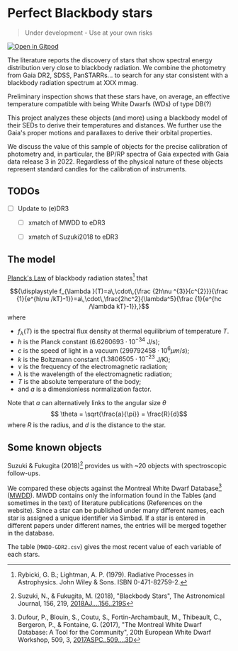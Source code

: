 # Perfect Blackbody stars

> Under development - Use at your own risks

[![Open in Gitpod](https://gitpod.io/button/open-in-gitpod.svg)](https://gitpod.io/#https://github.com/mfouesneau/blackbodystars)

The literature reports the discovery of stars that show spectral energy distribution very close to blackbody radiation.
We combine the photometry from Gaia DR2, SDSS, PanSTARRs... to search for any star consistent with a blackbody radiation spectrum at XXX mmag.

Preliminary inspection shows that these stars have, on average, an effective temperature compatible with being White Dwarfs (WDs) of type DB(?)

This project analyzes these objects (and more) using a blackbody model of their SEDs to derive their temperatures and distances.
We further use the Gaia's proper motions and parallaxes to derive their orbital properties.

We discuss the value of this sample of objects for the precise calibration of photometry and, in particular, the BP/RP spectra of Gaia expected with Gaia data release 3 in 2022. Regardless of the physical nature of these objects represent standard candles for the calibration of instruments.


## TODOs

- [ ] Update to (e)DR3
   - [ ] xmatch of MWDD to eDR3
   - [ ] xmatch of Suzuki2018 to eDR3


## The model

[Planck's Law](https://en.wikipedia.org/wiki/Planck%27s_law) of blackbody radiation states[^Rybicki1979] that

$${\displaystyle f_{\lambda }(T)=a\,\cdot\,{\frac {2h\nu ^{3}}{c^{2}}}{\frac {1}{e^{h\nu /kT}-1}}=a\,\cdot\,\frac{2hc^2}{\lambda^5}{\frac {1}{e^{hc /\lambda kT}-1}},}$$
where

* $f_\lambda(T)$ is the spectral flux density at thermal equilibrium of temperature $T$.
* $h$ is the Planck constant ($6.6260693\cdot10^{-34}$  J/s);
* $c$ is the speed of light in a vacuum ($299792458\cdot 10^6\mu m/s$);
* $k$ is the Boltzmann constant ($1.3806505\cdot 10^{-23}$ J/K);
* $\nu$ is the frequency of the electromagnetic radiation;
* $\lambda$ is the wavelength of the electromagnetic radiation;
* $T$ is the absolute temperature of the body;
* and $a$ is a dimensionless normalization factor.

Note that $a$ can alternatively links to the angular size $\theta$
$$ \theta = \sqrt{\frac{a}{\pi}} = \frac{R}{d}$$
where $R$ is the
radius, and $d$ is the distance to the star.


[^Rybicki1979]:  Rybicki, G. B.; Lightman, A. P. (1979). Radiative Processes in Astrophysics. John Wiley & Sons. ISBN 0-471-82759-2.


## Some known objects

<!-- ADS custom
[^%1H%Y]: %l (%Y), "%T", %J, %V, %p, [%R](%u)
-->

Suzuki & Fukugita (2018)[^Suzuki2018] provides us with ~20 objects with spectroscopic follow-ups.

We compared these objects against the Montreal White Dwarf Database[^Dufour2017] ([MWDD](http://www.montrealwhitedwarfdatabase.org/tables-and-charts.html)).
MWDD contains only the information found in the Tables (and sometimes in the text) of literature publications (References on the website). Since a star can be published under many different names, each star is assigned a unique identifier via Simbad. If a star is entered in different papers under different names, the entries will be merged together in the database.

The table (`MWDD-GDR2.csv`) gives the most recent value of each variable of each stars.




[^Suzuki2018]: Suzuki, N., & Fukugita, M. (2018), "Blackbody Stars", The Astronomical Journal, 156, 219, [2018AJ....156..219S](https://ui.adsabs.harvard.edu/abs/2018AJ....156..219S)

[^Dufour2017]: Dufour, P., Blouin, S., Coutu, S., Fortin-Archambault, M., Thibeault, C., Bergeron, P., & Fontaine, G. (2017), "The Montreal White Dwarf Database: A Tool for the Community", 20th European White Dwarf Workshop, 509, 3, [2017ASPC..509....3D](https://ui.adsabs.harvard.edu/abs/2017ASPC..509....3D)